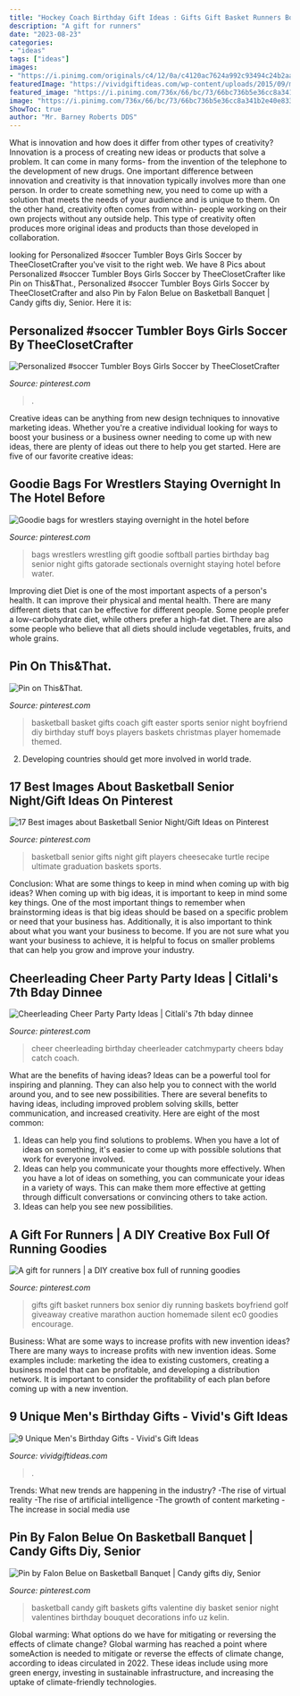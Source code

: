 ```yaml
---
title: "Hockey Coach Birthday Gift Ideas : Gifts Gift Basket Runners Box Senior Diy Running Baskets Boyfriend Golf Giveaway Creative Marathon Auction Homemade Silent Ec0 Goodies Encourage"
description: "A gift for runners"
date: "2023-08-23"
categories:
- "ideas"
tags: ["ideas"]
images:
- "https://i.pinimg.com/originals/c4/12/0a/c4120ac7624a992c93494c24b2aaa6ca.jpg"
featuredImage: "https://vividgiftideas.com/wp-content/uploads/2015/09/mens-birthday-gifts.jpg"
featured_image: "https://i.pinimg.com/736x/66/bc/73/66bc736b5e36cc8a341b2e40e8335b34--basketball-gifts-basketball-coach.jpg"
image: "https://i.pinimg.com/736x/66/bc/73/66bc736b5e36cc8a341b2e40e8335b34--basketball-gifts-basketball-coach.jpg"
ShowToc: true
author: "Mr. Barney Roberts DDS"
---
```



What is innovation and how does it differ from other types of creativity?
Innovation is a process of creating new ideas or products that solve a problem. It can come in many forms- from the invention of the telephone to the development of new drugs. 
One important difference between innovation and creativity is that innovation typically involves more than one person. In order to create something new, you need to come up with a solution that meets the needs of your audience and is unique to them. On the other hand, creativity often comes from within- people working on their own projects without any outside help. This type of creativity often produces more original ideas and products than those developed in collaboration.

	

		
looking for Personalized #soccer Tumbler Boys Girls Soccer by TheeClosetCrafter you've visit to the right web. We have 8 Pics about Personalized #soccer Tumbler Boys Girls Soccer by TheeClosetCrafter like Pin on This&amp;That., Personalized #soccer Tumbler Boys Girls Soccer by TheeClosetCrafter and also Pin by Falon Belue on Basketball Banquet | Candy gifts diy, Senior. Here it is:
		
    
## Personalized #soccer Tumbler Boys Girls Soccer By TheeClosetCrafter

<img loading=lazy src="https://i.pinimg.com/originals/c4/12/0a/c4120ac7624a992c93494c24b2aaa6ca.jpg" onerror="this.onerror=null;this.src='https://tse4.mm.bing.net/th?id=OIP.BmGwt5SwKvc2e5yQcN1g5wHaNj&amp;pid=15.1';" alt="Personalized #soccer Tumbler Boys Girls Soccer by TheeClosetCrafter">

_Source: pinterest.com_

>. 

	

Creative ideas can be anything from new design techniques to innovative marketing ideas. Whether you're a creative individual looking for ways to boost your business or a business owner needing to come up with new ideas, there are plenty of ideas out there to help you get started. Here are five of our favorite creative ideas: 

    
## Goodie Bags For Wrestlers Staying Overnight In The Hotel Before

<img loading=lazy src="https://i.pinimg.com/originals/6a/8e/2d/6a8e2d664b6e00df77848f5fe9bc3e38.jpg" onerror="this.onerror=null;this.src='https://tse3.mm.bing.net/th?id=OIP.FUAzwx1cAxpxxqOlGBTDIwHaJ4&amp;pid=15.1';" alt="Goodie bags for wrestlers staying overnight in the hotel before">

_Source: pinterest.com_

>bags wrestlers wrestling gift goodie softball parties birthday bag senior night gifts gatorade sectionals overnight staying hotel before water. 

	

Improving diet
Diet is one of the most important aspects of a person's health. It can improve their physical and mental health. There are many different diets that can be effective for different people. Some people prefer a low-carbohydrate diet, while others prefer a high-fat diet. There are also some people who believe that all diets should include vegetables, fruits, and whole grains.

    
## Pin On This&amp;That.

<img loading=lazy src="https://i.pinimg.com/736x/66/bc/73/66bc736b5e36cc8a341b2e40e8335b34--basketball-gifts-basketball-coach.jpg" onerror="this.onerror=null;this.src='https://tse3.mm.bing.net/th?id=OIP.Gz4ZnzBeqND6L7fd6PbsqQHaJ7&amp;pid=15.1';" alt="Pin on This&amp;That.">

_Source: pinterest.com_

>basketball basket gifts coach gift easter sports senior night boyfriend diy birthday stuff boys players baskets christmas player homemade themed. 

	

2. Developing countries should get more involved in world trade.

    
## 17 Best Images About Basketball Senior Night/Gift Ideas On Pinterest

<img loading=lazy src="https://s-media-cache-ak0.pinimg.com/736x/0b/d6/d7/0bd6d71025c9aa9c115c06f8a07c5af7.jpg" onerror="this.onerror=null;this.src='https://tse4.mm.bing.net/th?id=OIP.krHCk8hYo4y-6o1XO5OwdQHaJ3&amp;pid=15.1';" alt="17 Best images about Basketball Senior Night/Gift Ideas on Pinterest">

_Source: pinterest.com_

>basketball senior gifts night gift players cheesecake turtle recipe ultimate graduation baskets sports. 

	

Conclusion: What are some things to keep in mind when coming up with big ideas?
When coming up with big ideas, it is important to keep in mind some key things. One of the most important things to remember when brainstorming ideas is that big ideas should be based on a specific problem or need that your business has. Additionally, it is also important to think about what you want your business to become. If you are not sure what you want your business to achieve, it is helpful to focus on smaller problems that can help you grow and improve your industry.

    
## Cheerleading Cheer Party Party Ideas | Citlali&#039;s 7th Bday Dinnee

<img loading=lazy src="https://i.pinimg.com/736x/bf/76/6a/bf766ae154ee73762a44ec05339ef1ed--cheer-birthday-gymnastics-birthday.jpg?b=t" onerror="this.onerror=null;this.src='https://tse1.mm.bing.net/th?id=OIP.HVByh6vSY6_apjG45deaogHaJ3&amp;pid=15.1';" alt="Cheerleading Cheer Party Party Ideas | Citlali&#039;s 7th bday dinnee">

_Source: pinterest.com_

>cheer cheerleading birthday cheerleader catchmyparty cheers bday catch coach. 

	

What are the benefits of having ideas?
Ideas can be a powerful tool for inspiring and planning. They can also help you to connect with the world around you, and to see new possibilities. There are several benefits to having ideas, including improved problem solving skills, better communication, and increased creativity. Here are eight of the most common: 
1. Ideas can help you find solutions to problems. When you have a lot of ideas on something, it's easier to come up with possible solutions that work for everyone involved.
2. Ideas can help you communicate your thoughts more effectively. When you have a lot of ideas on something, you can communicate your ideas in a variety of ways. This can make them more effective at getting through difficult conversations or convincing others to take action. 
3. Ideas can help you see new possibilities.

    
## A Gift For Runners | A DIY Creative Box Full Of Running Goodies

<img loading=lazy src="https://i.pinimg.com/originals/7e/e5/a9/7ee5a930ebb10d7fb95a505356d3ea5e.jpg" onerror="this.onerror=null;this.src='https://tse3.mm.bing.net/th?id=OIP.6165KZWN0k4bOv55U9dEbgHaJ4&amp;pid=15.1';" alt="A gift for runners | a DIY creative box full of running goodies">

_Source: pinterest.com_

>gifts gift basket runners box senior diy running baskets boyfriend golf giveaway creative marathon auction homemade silent ec0 goodies encourage. 

	

Business: What are some ways to increase profits with new invention ideas?
There are many ways to increase profits with new invention ideas. Some examples include: marketing the idea to existing customers, creating a business model that can be profitable, and developing a distribution network. It is important to consider the profitability of each plan before coming up with a new invention.

    
## 9 Unique Men&#039;s Birthday Gifts - Vivid&#039;s Gift Ideas

<img loading=lazy src="https://vividgiftideas.com/wp-content/uploads/2015/09/mens-birthday-gifts.jpg" onerror="this.onerror=null;this.src='https://tse1.mm.bing.net/th?id=OIP.iNMI6TH6o3sCBxKx43gSwgHaKV&amp;pid=15.1';" alt="9 Unique Men&#039;s Birthday Gifts - Vivid&#039;s Gift Ideas">

_Source: vividgiftideas.com_

>. 

	

Trends: What new trends are happening in the industry?
-The rise of virtual reality
-The rise of artificial intelligence
-The growth of content marketing
-The increase in social media use

    
## Pin By Falon Belue On Basketball Banquet | Candy Gifts Diy, Senior

<img loading=lazy src="https://i.pinimg.com/originals/5d/2f/d8/5d2fd89b6b165aa6e77bd335073ee976.jpg" onerror="this.onerror=null;this.src='https://tse3.mm.bing.net/th?id=OIP.y5Xzw8IzLgjF1TZ3lcMeSgHaHa&amp;pid=15.1';" alt="Pin by Falon Belue on Basketball Banquet | Candy gifts diy, Senior">

_Source: pinterest.com_

>basketball candy gift baskets gifts valentine diy basket senior night valentines birthday bouquet decorations info uz kelin. 

	

Global warming: What options do we have for mitigating or reversing the effects of climate change?
Global warming has reached a point where someAction is needed to mitigate or reverse the effects of climate change, according to ideas circulated in 2022. These ideas include using more green energy, investing in sustainable infrastructure, and increasing the uptake of climate-friendly technologies.

